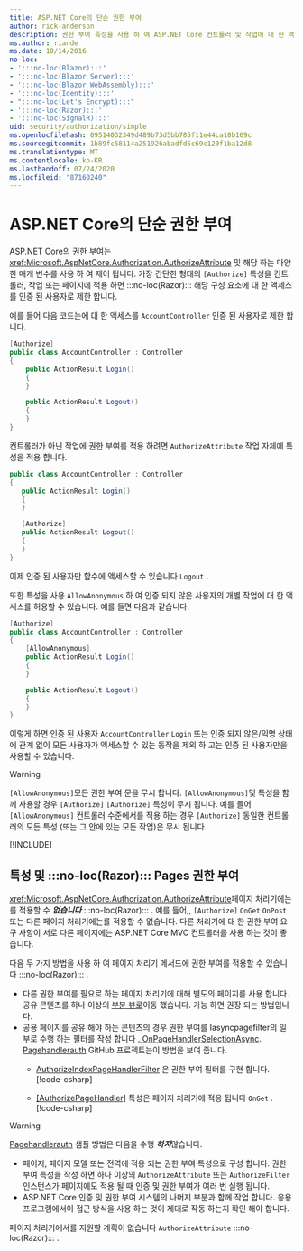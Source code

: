 ```yaml
---
title: ASP.NET Core의 단순 권한 부여
author: rick-anderson
description: 권한 부여 특성을 사용 하 여 ASP.NET Core 컨트롤러 및 작업에 대 한 액세스를 제한 하는 방법을 알아봅니다.
ms.author: riande
ms.date: 10/14/2016
no-loc:
- ':::no-loc(Blazor):::'
- ':::no-loc(Blazor Server):::'
- ':::no-loc(Blazor WebAssembly):::'
- ':::no-loc(Identity):::'
- ":::no-loc(Let's Encrypt):::"
- ':::no-loc(Razor):::'
- ':::no-loc(SignalR):::'
uid: security/authorization/simple
ms.openlocfilehash: 09514032349d489b73d5bb785f11e44ca18b169c
ms.sourcegitcommit: 1b89fc58114a251926abadfd5c69c120f1ba12d8
ms.translationtype: MT
ms.contentlocale: ko-KR
ms.lasthandoff: 07/24/2020
ms.locfileid: "87160240"
---
```

# <a name="simple-authorization-in-aspnet-core"></a>ASP.NET Core의 단순 권한 부여

<a name="security-authorization-simple"></a>

ASP.NET Core의 권한 부여는 <xref:Microsoft.AspNetCore.Authorization.AuthorizeAttribute> 및 해당 하는 다양 한 매개 변수를 사용 하 여 제어 됩니다. 가장 간단한 형태의 `[Authorize]` 특성을 컨트롤러, 작업 또는 페이지에 적용 하면 :::no-loc(Razor)::: 해당 구성 요소에 대 한 액세스를 인증 된 사용자로 제한 합니다.

예를 들어 다음 코드는에 대 한 액세스를 `AccountController` 인증 된 사용자로 제한 합니다.

```csharp
[Authorize]
public class AccountController : Controller
{
    public ActionResult Login()
    {
    }

    public ActionResult Logout()
    {
    }
}
```

컨트롤러가 아닌 작업에 권한 부여를 적용 하려면 `AuthorizeAttribute` 작업 자체에 특성을 적용 합니다.

```csharp
public class AccountController : Controller
{
   public ActionResult Login()
   {
   }

   [Authorize]
   public ActionResult Logout()
   {
   }
}
```

이제 인증 된 사용자만 함수에 액세스할 수 있습니다 `Logout` .

또한 특성을 사용 `AllowAnonymous` 하 여 인증 되지 않은 사용자의 개별 작업에 대 한 액세스를 허용할 수 있습니다. 예를 들면 다음과 같습니다.

```csharp
[Authorize]
public class AccountController : Controller
{
    [AllowAnonymous]
    public ActionResult Login()
    {
    }

    public ActionResult Logout()
    {
    }
}
```

이렇게 하면 인증 된 사용자 `AccountController` `Login` 또는 인증 되지 않은/익명 상태에 관계 없이 모든 사용자가 액세스할 수 있는 동작을 제외 하 고는 인증 된 사용자만을 사용할 수 있습니다.

> [!WARNING]
> `[AllowAnonymous]`모든 권한 부여 문을 무시 합니다. `[AllowAnonymous]`및 특성을 함께 사용할 경우 `[Authorize]` `[Authorize]` 특성이 무시 됩니다. 예를 들어 `[AllowAnonymous]` 컨트롤러 수준에서를 적용 하는 경우 `[Authorize]` 동일한 컨트롤러의 모든 특성 (또는 그 안에 있는 모든 작업)은 무시 됩니다.

[!INCLUDE[](~/includes/requireAuth.md)]

<a name="aarp"></a>

## <a name="authorize-attribute-and-no-locrazor-pages"></a>특성 및 :::no-loc(Razor)::: Pages 권한 부여

<xref:Microsoft.AspNetCore.Authorization.AuthorizeAttribute>페이지 처리기에는를 적용할 수 ***없습니다*** :::no-loc(Razor)::: . 예를 들어,, `[Authorize]` `OnGet` `OnPost` 또는 다른 페이지 처리기에는를 적용할 수 없습니다. 다른 처리기에 대 한 권한 부여 요구 사항이 서로 다른 페이지에는 ASP.NET Core MVC 컨트롤러를 사용 하는 것이 좋습니다.

다음 두 가지 방법을 사용 하 여 페이지 처리기 메서드에 권한 부여를 적용할 수 있습니다 :::no-loc(Razor)::: .

* 다른 권한 부여를 필요로 하는 페이지 처리기에 대해 별도의 페이지를 사용 합니다. 공유 콘텐츠를 하나 이상의 [부분 뷰로](xref:mvc/views/partial)이동 했습니다. 가능 하면 권장 되는 방법입니다.
* 공용 페이지를 공유 해야 하는 콘텐츠의 경우 권한 부여를 Iasyncpagefilter의 일부로 수행 하는 필터를 작성 합니다 [. OnPageHandlerSelectionAsync](xref:Microsoft.AspNetCore.Mvc.Filters.IAsyncPageFilter.OnPageHandlerSelectionAsync%2A). [Pagehandlerauth](https://github.com/dotnet/AspNetCore.Docs/tree/master/aspnetcore/security/authorization/simple/samples/3.1/PageHandlerAuth) GitHub 프로젝트는이 방법을 보여 줍니다.
  * [AuthorizeIndexPageHandlerFilter](https://github.com/dotnet/AspNetCore.Docs/blob/master/aspnetcore/security/authorization/simple/samples/3.1/PageHandlerAuth/AuthorizeIndexPageHandlerFilter.cs) 은 권한 부여 필터를 구현 합니다.[!code-csharp[](~/security/authorization/simple/samples/3.1/PageHandlerAuth/Pages/Index.cshtml.cs?name=snippet)]

  * [[AuthorizePageHandler]](https://github.com/dotnet/AspNetCore.Docs/tree/master/aspnetcore/security/authorization/simple/samples/3.1/PageHandlerAuth/Pages/Index.cshtml.cs#L16) 특성은 페이지 처리기에 적용 됩니다 `OnGet` .[!code-csharp[](~/security/authorization/simple/samples/3.1/PageHandlerAuth/AuthorizeIndexPageHandlerFilter.cs?name=snippet)]

> [!WARNING]
> [Pagehandlerauth](https://github.com/pranavkm/PageHandlerAuth) 샘플 방법은 다음을 수행 ***하지***않습니다.
> * 페이지, 페이지 모델 또는 전역에 적용 되는 권한 부여 특성으로 구성 합니다. 권한 부여 특성을 작성 하면 하나 이상의 `AuthorizeAttribute` 또는 `AuthorizeFilter` 인스턴스가 페이지에도 적용 될 때 인증 및 권한 부여가 여러 번 실행 됩니다.
> * ASP.NET Core 인증 및 권한 부여 시스템의 나머지 부분과 함께 작업 합니다. 응용 프로그램에서이 접근 방식을 사용 하는 것이 제대로 작동 하는지 확인 해야 합니다.

페이지 처리기에서를 지원할 계획이 없습니다 `AuthorizeAttribute` :::no-loc(Razor)::: . 
